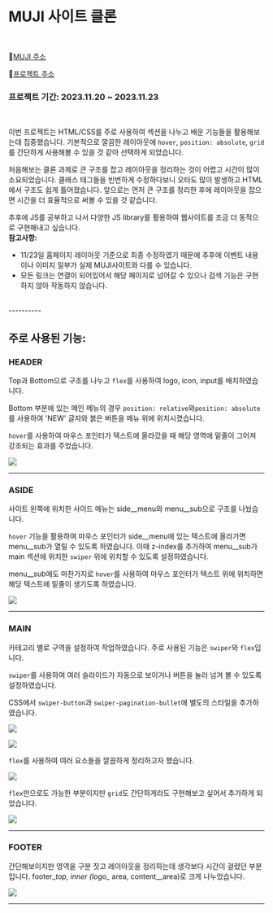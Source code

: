 # MUJI 사이트 클론
<br/>

📌[MUJI 주소](https://www.mujikorea.net/display/displayShop.lecs?storeNo=1&siteNo=13013&displayNo=MJ1C98&displayMallNo=MJ1)


📌[프로젝트 주소]()


### 프로젝트 기간: 2023.11.20 ~ 2023.11.23
<br/>

이번 프로젝트는 HTML/CSS를 주로 사용하여 섹션을 나누고 배운 기능들을 활용해보는데 집중했습니다. 
기본적으로 깔끔한 레이아웃에 `hover`, `position: absolute`, `grid` 를 간단하게 사용해볼 수 있을 것 같아 선택하게 되었습니다.


처음해보는 클론 과제로 큰 구조를 잡고 레이아웃을 정리하는 것이 어렵고 시간이 많이 소요되었습니다. 
클래스 태그들을 빈번하게 수정하다보니 오타도 많이 발생하고 HTML에서 구조도 쉽게 틀어졌습니다. 
앞으로는 먼저 큰 구조를 정리한 후에 레이아웃을 잡으면 시간을 더 효율적으로 써볼 수 있을 것 같습니다. 

추후에 JS를 공부하고 나서 다양한 JS library를 활용하여 웹사이트를 조금 더 동적으로 구현해내고 싶습니다. 
<br/>
**참고사항:** 
- 11/23일 홈페이지 레이아웃 기준으로 최종 수정하였기 때문에 추후에 이벤트 내용이나 이미지 일부가 실제 MUJI사이트와 다를 수 있습니다. 
- 모든 링크는 연결이 되어있어서 해당 페이지로 넘어갈 수 있으나 검색 기능은 구현하지 않아 작동하지 않습니다.  
<br/>
----------


## 주로 사용된 기능:
### HEADER 
Top과 Bottom으로 구조를 나누고 `flex`를 사용하여 logo, icon, input를 배치하였습니다.

Bottom 부분에 있는 메인 메뉴의 경우 `position: relative`와`position: absolute`를 사용하여 'NEW' 글자와 붉은 버튼을 메뉴 위에 위치시켰습니다. 

`hover`를 사용하여 마우스 포인터가 텍스트에 올라갔을 때 해당 영역에 밑줄이 그어져 강조되는 효과를 주었습니다. 

![](https://velog.velcdn.com/images/zojo24/post/fe9d6208-54b4-48c9-bb55-7b99cc39a5ba/image.png)


----------

### ASIDE 
사이트 왼쪽에 위치한 사이드 메뉴는 side\__menu와 menu\__sub으로 구조를 나눴습니다. 

`hover` 기능을 활용하여 마우스 포인터가 side\__menu에 있는 텍스트에 올라가면 menu\__sub가 열릴 수 있도록 하였습니다. 
이때 z-index를 추가하여 menu\__sub가 main 섹션에 위치한 `swiper` 위에 위치할 수 있도록 설정하였습니다.

menu\__sub에도 마찬가지로 `hover`를 사용하여 마우스 포인터가 텍스트 위에 위치하면 해당 텍스트에 밑줄이 생기도록 하였습니다.

![](https://velog.velcdn.com/images/zojo24/post/dd0fb8e2-7b0e-4179-91b9-3683678f8237/image.png)

----------

### MAIN
카테고리 별로 구역을 설정하여 작업하였습니다. 주로 사용된 기능은 `swiper`와 `flex`입니다.

`swiper`를 사용하여 여러 슬라이드가 자동으로 보이거나 버튼을 눌러 넘겨 볼 수 있도록 설정하였습니다. 

CSS에서 `swiper-button`과 `swiper-pagination-bullet`에 별도의 스타일을 추가하였습니다. 

![](https://velog.velcdn.com/images/zojo24/post/336b5715-4767-491f-99d3-23878c0780bf/image.png)

![](https://velog.velcdn.com/images/zojo24/post/0f3ab339-e634-48c7-8d9f-2d2951b58348/image.png)

`flex`를 사용하여 여러 요소들을 깔끔하게 정리하고자 했습니다.

![](https://velog.velcdn.com/images/zojo24/post/14915f38-ea61-4ecb-969d-13be7209d8fb/image.png)

`flex`만으로도 가능한 부분이지만  `grid`도 간단하게라도 구현해보고 싶어서 추가하게 되었습니다.


![](https://velog.velcdn.com/images/zojo24/post/d0d3b70a-5861-4b84-94ed-7e4712656c34/image.png)



----------

### FOOTER
간단해보이지만 영역을 구분 짓고 레이아웃을 정리하는데 생각보다 시간이 걸렸던 부분입니다. 
footer\__top, inner (logo\__ area, content\__area)로 크게 나누었습니다. 

![](https://velog.velcdn.com/images/zojo24/post/a20af70c-b05d-43a1-a599-ec064b06feb9/image.png)

----------




